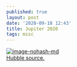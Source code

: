 ```yaml
---
published: true
layout: post
date: '2020-09-18 12:43'
title: Jupiter 2020
tags: misc 
---
```

[![image-nohash-md](https://i.imgur.com/UKh1FvEl.png)](https://i.imgur.com/UKh1FvE.png)  
[Hubble source.](https://www.spacetelescope.org/images/heic2017a/)
